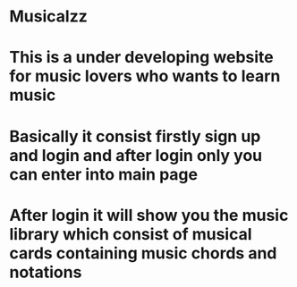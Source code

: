 # Musicalzz
# This is a under developing website for music lovers who wants to learn music 
# Basically it consist firstly sign up and login and after login only you can enter into main page
# After login it will show you the music library which consist of musical cards containing music chords and notations
